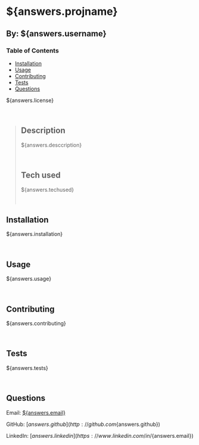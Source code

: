 # ${answers.projname}

## By: ${answers.username}

<a name="back"></a>
### Table of Contents

* [Installation](#installation)
* [Usage](#usage)
* [Contributing](#contributing)
* [Tests](#tests)
* [Questions](#questions)


${answers.license}

&nbsp;

> ## **Description**<br/>
> ${answers.desccription}<br/>
> 
> &nbsp;
>
> ## **Tech used**<br/>
> ${answers.techused}  
>
> &nbsp;



<a name="installation"></a>
## Installation  
${answers.installation}  


&nbsp;

<a name="usage"></a>
## Usage  
${answers.usage}  

&nbsp;

<a name="contributing"></a>
## Contributing
${answers.contributing}  


&nbsp;

<a name="tests"></a>
## Tests
${answers.tests}  


&nbsp;

<a name="questions"></a>
## Questions

Email: [${answers.email}](mailto:{answers.email})  

GitHub: [${answers.github}](http://github.com${answers.github})  

LinkedIn: [${answers.linkedin}](https://www.linkedin.com/in/${answers.email})